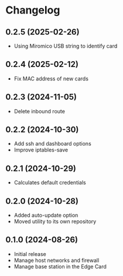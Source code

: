 # Changelog

## 0.2.5 (2025-02-26)

* Using Miromico USB string to identify card

## 0.2.4 (2025-02-12)

* Fix MAC address of new cards

## 0.2.3 (2024-11-05)

* Delete inbound route

## 0.2.2 (2024-10-30)

* Add ssh and dashboard options
* Improve iptables-save

## 0.2.1 (2024-10-29)

* Calculates default credentials

## 0.2.0 (2024-10-28)

* Added auto-update option
* Moved utility to its own repository

## 0.1.0 (2024-08-26)

* Initial release
* Manage host networks and firewall
* Manage base station in the Edge Card
